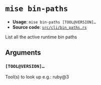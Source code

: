 # `mise bin-paths`

- **Usage**: `mise bin-paths [TOOL@VERSION]…`
- **Source code**: [`src/cli/bin_paths.rs`](https://github.com/jdx/mise/blob/main/src/cli/bin_paths.rs)

List all the active runtime bin paths

## Arguments

### `[TOOL@VERSION]…`

Tool(s) to look up
e.g.: ruby@3
